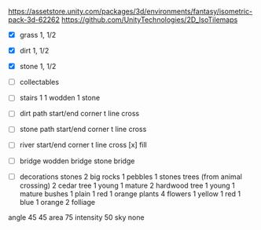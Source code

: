 https://assetstore.unity.com/packages/3d/environments/fantasy/isometric-pack-3d-62262
https://github.com/UnityTechnologies/2D_IsoTilemaps

- [x] grass 1, 1/2

- [x] dirt 1, 1/2

- [x] stone 1, 1/2
 
- [ ] collectables

- [ ] stairs 1
	1 wodden
	1 stone

- [ ] dirt path
	start/end
	corner
	t
	line
	cross 

- [ ] stone path
	start/end
	corner
	t
	line
	cross 

- [ ] river
	start/end
	corner
	t
	line
	cross 
	[x] fill

- [ ] bridge
	wodden bridge
	stone bridge

- [ ] decorations
	stones
		2 big rocks
		1 pebbles
		1 stones
	trees (from animal crossing)
		2 cedar tree
			1 young
			1 mature
		2 hardwood tree
			1 young
			1 mature
	bushes
		1 plain
		1 red
		1 orange
	plants
		4 flowers
			1 yellow
			1 red
			1 blue
			1 orange
		2 folliage




angle 45 45
area 75
intensity 50
sky none



